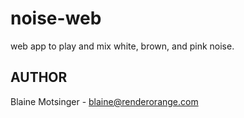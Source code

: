 # noise-web

web app to play and mix white, brown, and pink noise.

## AUTHOR

Blaine Motsinger - blaine@renderorange.com
